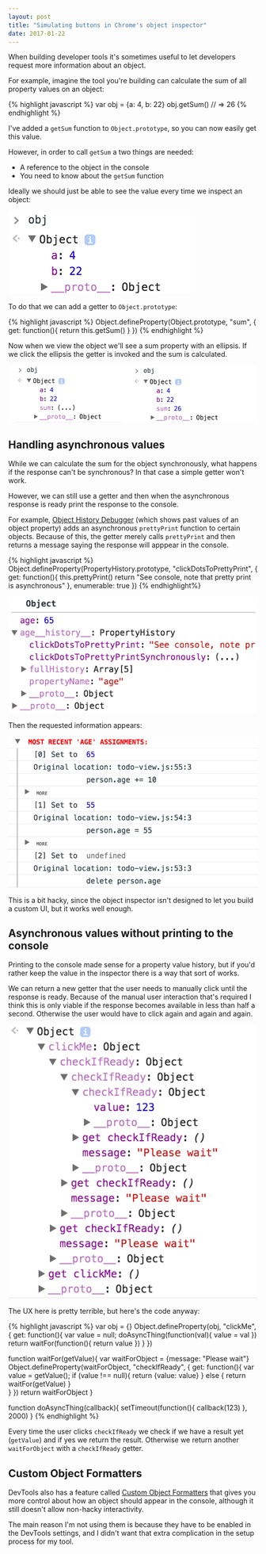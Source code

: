 ```yaml
---
layout: post
title: "Simulating buttons in Chrome's object inspector"
date: 2017-01-22
---
```


When building developer tools it's sometimes useful to let developers request more information about an object.

For example, imagine the tool you're building can calculate the sum of all property values on an object:

{% highlight javascript %}
var obj = {a: 4, b: 22}
obj.getSum()
// => 26
{% endhighlight %}

I've added a `getSum` function to `Object.prototype`, so you can now easily get this value.

However, in order to call `getSum` a two things are needed:

- A reference to the object in the console
- You need to know about the `getSum` function

Ideally we should just be able to see the value every time we inspect an object:

![](/img/blog/object-inspector-buttons/object-inspector.png)

To do that we can add a getter to `Object.prototype`:

{% highlight javascript %}
Object.defineProperty(Object.prototype, "sum", {
    get: function(){
        return this.getSum()
    }
})
{% endhighlight %}

Now when we view the object we'll see a sum property with an ellipsis. If we click the ellipsis the getter is invoked and the sum is calculated.

![](/img/blog/object-inspector-buttons/getter.png)

## Handling asynchronous values

While we can calculate the sum for the object synchronously, what happens if the response can't be synchronous? In that case a simple getter won't work.

However, we can still use a getter and then when the asynchronous response is ready print the response to the console.

For example, [Object History Debugger](https://github.com/mattzeunert/Object-History-Debugger) (which shows past values of an object property) adds an asynchronous `prettyPrint` function to certain objects. Because of this, the getter merely calls `prettyPrint` and then returns a message saying the response will apppear in the console.

{% highlight javascript %}
Object.defineProperty(PropertyHistory.prototype, "clickDotsToPrettyPrint", {
    get: function(){
        this.prettyPrint()
        return "See console, note that pretty print is asynchronous"
    },
    enumerable: true
})
{% endhighlight%}

![](/img/blog/object-inspector-buttons/click-dots.png)

Then the requested information appears:

![](/img/blog/object-inspector-buttons/console-output.png)

This is a bit hacky, since the object inspector isn't designed to let you build a custom UI, but it works well enough.

## Asynchronous values without printing to the console

Printing to the console made sense for a property value history, but if you'd rather keep the value in the inspector there is a way that sort of works.

We can return a new getter that the user needs to manually click until the response is ready. Because of the manual user interaction that's required I think this is only viable if the response becomes available in less than half a second. Otherwise the user would have to click again and again and again.

![](/img/blog/object-inspector-buttons/nested-getters.png)

The UX here is pretty terrible, but here's the code anyway:

{% highlight javascript %}
var obj = {}
Object.defineProperty(obj, "clickMe", {
    get: function(){
        var value = null;
        doAsyncThing(function(val){
            value = val
        })
        return waitFor(function(){
             return value
        })
    }
})

function waitFor(getValue){
    var waitForObject = {message: "Please wait"}
    Object.defineProperty(waitForObject, "checkIfReady", {
        get: function(){
            var value = getValue();
            if (value !== null){
                 return {value: value}
            } else {
                 return waitFor(getValue)
            }   
        }
    })
    return waitForObject
}

function doAsyncThing(callback){
    setTimeout(function(){
        callback(123)
    }, 2000)
}
{% endhighlight %}

Every time the user clicks `checkIfReady` we check if we have a result yet (`getValue`) and if yes we return the result. Otherwise we return another `waitForObject` with a `checkIfReady` getter.

## Custom Object Formatters

DevTools also has a feature called [Custom Object Formatters](http://www.mattzeunert.com/2016/02/19/custom-chrome-devtools-object-formatters.html) that gives you more control about how an object should appear in the console, although it still doesn't allow non-hacky interactivity.

The main reason I'm not using them is because they have to be enabled in the DevTools settings, and I didn't want that extra complication in the setup process for my tool.
